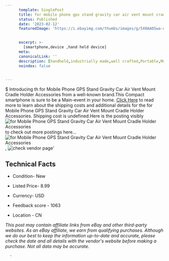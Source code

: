 ```yaml
---
      template: SinglePost
      title: for mobile phone gps stand gravity car air vent mount cradle holder accessories
      status: Published
      date: '2023-02-12'
      featuredImage: 'https://i.ebayimg.com/thumbs/images/g/5X0AAOSwa-diZjNn/s-l225.jpg'
       

      excerpt: >-
        [smartphone,device ,hand held device]
      meta:
      canonicalLink: ''
      description: [handheld,industrially made,well crafted,Portable,Mobile,Compact,Convenient,Lightweight,Maneuverable,Man-portable,Miniature,Carriable,Hand-held,Light,Holdable,Transportable,Mobile device,Pocket-sized,On-the-go,Wireless,Cordless,Compact size,Convenient size, smartphone,device ,hand held device]
      noindex: false
      

---
```

$
      Introducing th for Mobile Phone GPS Stand Gravity Car Air Vent Mount Cradle Holder Accessories from a well-known brand.This Compact smartphone is sure to be a Main-event in your home. [Click Here](https://www.ebay.com/itm/155101209685?fits=Make%3AMercury&hash=item241cc0a455%3Ag%3A5X0AAOSwa-diZjNn&mkevt=1&mkcid=1&mkrid=711-53200-19255-0&campid=%253CePNCampaignId%253E&customid=%253CreferenceId%253E&toolid=10049) to read more to learn about the shipping costs and additional details for the for Mobile Phone GPS Stand Gravity Car Air Vent Mount Cradle Holder Accessories. Shipping cost is undefined.Here is the posting visibly ![for Mobile Phone GPS Stand Gravity Car Air Vent Mount Cradle Holder Accessories](https://i.ebayimg.com/thumbs/images/g/5X0AAOSwa-diZjNn/s-l225.jpg) to check out more postings here... ![for Mobile Phone GPS Stand Gravity Car Air Vent Mount Cradle Holder Accessories](https://i.ebayimg.com/images/g/5X0AAOSwa-diZjNn/s-l225.jpg), ![check vendor page](https://origin-galleryplus.ebayimg.com/ws/web/155101209685_2_0_1/225x225.jpg,https://origin-galleryplus.ebayimg.com/ws/web/155101209685_3_0_1/225x225.jpg,https://origin-galleryplus.ebayimg.com/ws/web/155101209685_4_0_1/225x225.jpg,https://origin-galleryplus.ebayimg.com/ws/web/155101209685_5_0_1/225x225.jpg,https://origin-galleryplus.ebayimg.com/ws/web/155101209685_6_0_1/225x225.jpg,https://origin-galleryplus.ebayimg.com/ws/web/155101209685_7_0_1/225x225.jpg,https://origin-galleryplus.ebayimg.com/ws/web/155101209685_8_0_1/225x225.jpg,https://origin-galleryplus.ebayimg.com/ws/web/155101209685_9_0_1/225x225.jpg,https://origin-galleryplus.ebayimg.com/ws/web/155101209685_10_0_1/225x225.jpg,https://origin-galleryplus.ebayimg.com/ws/web/155101209685_11_0_1/225x225.jpg,https://origin-galleryplus.ebayimg.com/ws/web/155101209685_12_0_1/225x225.jpg)'

      

 ## Technical Facts 



     
      

 - Condition- New 


      

 - Listed Price- 8.99 


      

 - Currency- USD 


      

 - Feedback score - 1063 


      

 - Location - CN 


      
      

 *_This post may contain affiliate links from eBay and other third-party websites. As an eBay affiliate, we earn from qualifying purchases. Although we do our best to keep the information up-to-date and accurate, please check the date and all details with the vendor's website before making a purchase. Not all data may be accurate._*




      -
